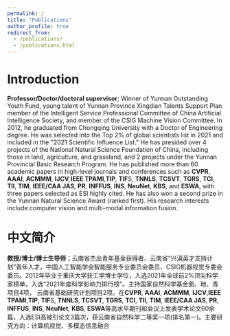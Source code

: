```yaml
---
permalink: /
title: "Publications"
author_profile: true
redirect_from: 
  - /publications/
  - /publications.html
---
```



Introduction
======
**Professor/Doctor/doctoral supervisor**; Winner of Yunnan Outstanding Youth Fund, young talent of Yunnan Province Xingdian Talents Support Plan member of the Intelligent Service Professional Committee of China Artificial Intelligence Society, and member of the CSIG Machine Vision Committee. In 2012, he graduated from Chongqing University with a Doctor of Engineering degree. He was selected into the Top 2% of global scientists list in 2021 and included in the "2021 Scientific Influence List." He has presided over 4 projects of the National Natural Science Foundation of China, including those in land, agriculture, and grassland, and 2 projects under the Yunnan Provincial Basic Research Program. He has published more than 60 academic papers in high-level journals and conferences such as  **CVPR**, **AAAI**, **ACMMM**, **IJCV**,**IEEE TPAMI**,**TIP**, **TIF**S, **TNNLS**, **TCSVT**, **TGRS**, **TCI**, **TII**, **TIM**, **IEEE/CAA JAS**, **PR**, **INFFUS**, **INS**, **NeuNet**, **KBS**, and **ESWA**, with three papers selected as ESI highly cited. He has also won a second prize in the Yunnan Natural Science Award (ranked first). His research interests include computer vision and multi-modal information fusion.

中文简介
======
**教授/博士/博士生导师**；云南省杰出青年基金获得者、云南省“兴滇英才支持计划”青年人才，中国人工智能学会智能服务专业委员会委员、CSIG机器视觉专委会委员。2012年毕业于重庆大学获工学博士学位，入选2021年全球前2%顶尖科学家榜单，入选“2021年度科学影响力排行榜”。主持国家自然科学基金面、地、青项目4项， 云南省基础研究计划项目2项。在**CVPR**, **AAAI**, **ACMMM**, **IJCV**,**IEEE TPAMI**,**TIP**, **TIF**S, **TNNLS**, **TCSVT**, **TGRS**, **TCI**, **TII**, **TIM**, **IEEE/CAA JAS**, **PR**, **INFFUS**, **INS**, **NeuNet**, **KBS**, **ESWA**等高水平期刊和会议上发表学术论文60余篇，入选ESI高被引论文3篇次，获云南省自然科学二等奖一项(排名第一)。主要研究方向：计算机视觉、多模态信息融合
